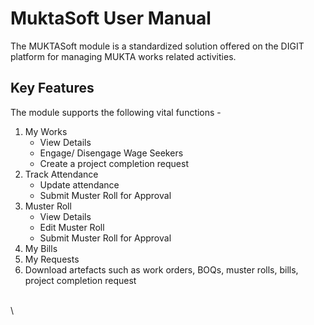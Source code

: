 # MuktaSoft User Manual

The MUKTASoft module is a standardized solution offered on the DIGIT platform for managing MUKTA works related activities.&#x20;

## Key Features

The module supports the following vital functions -

1. My Works
   * View Details
   * Engage/ Disengage Wage Seekers
   * Create a project completion request
2. Track Attendance
   * Update attendance
   * Submit Muster Roll for Approval
3. Muster Roll
   * View Details
   * Edit Muster Roll
   * Submit Muster Roll for Approval
4. My Bills
5. My Requests
6. Download artefacts such as work orders, BOQs, muster rolls, bills, project completion request



\
\
